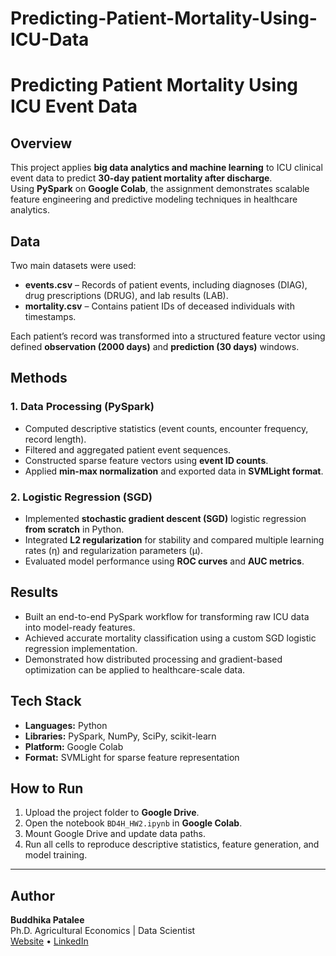 # Predicting-Patient-Mortality-Using-ICU-Data

# Predicting Patient Mortality Using ICU Event Data  

## Overview
This project applies **big data analytics and machine learning** to ICU clinical event data to predict **30-day patient mortality after discharge**.  
Using **PySpark** on **Google Colab**, the assignment demonstrates scalable feature engineering and predictive modeling techniques in healthcare analytics.

## Data
Two main datasets were used:
- **events.csv** – Records of patient events, including diagnoses (DIAG), drug prescriptions (DRUG), and lab results (LAB).
- **mortality.csv** – Contains patient IDs of deceased individuals with timestamps.

Each patient’s record was transformed into a structured feature vector using defined **observation (2000 days)** and **prediction (30 days)** windows.


## Methods
### 1. Data Processing (PySpark)
- Computed descriptive statistics (event counts, encounter frequency, record length).
- Filtered and aggregated patient event sequences.
- Constructed sparse feature vectors using **event ID counts**.
- Applied **min-max normalization** and exported data in **SVMLight format**.

### 2. Logistic Regression (SGD)
- Implemented **stochastic gradient descent (SGD)** logistic regression **from scratch** in Python.
- Integrated **L2 regularization** for stability and compared multiple learning rates (η) and regularization parameters (μ).
- Evaluated model performance using **ROC curves** and **AUC metrics**.


## Results
- Built an end-to-end PySpark workflow for transforming raw ICU data into model-ready features.
- Achieved accurate mortality classification using a custom SGD logistic regression implementation.
- Demonstrated how distributed processing and gradient-based optimization can be applied to healthcare-scale data.

## Tech Stack
- **Languages:** Python  
- **Libraries:** PySpark, NumPy, SciPy, scikit-learn  
- **Platform:** Google Colab  
- **Format:** SVMLight for sparse feature representation  

## How to Run
1. Upload the project folder to **Google Drive**.  
2. Open the notebook `BD4H_HW2.ipynb` in **Google Colab**.  
3. Mount Google Drive and update data paths.  
4. Run all cells to reproduce descriptive statistics, feature generation, and model training.  


---

## Author
**Buddhika Patalee**  
Ph.D. Agricultural Economics | Data Scientist  
[Website](https://www.buddhikapatalee.com) • [LinkedIn](https://www.linkedin.com/in/buddhika-patalee-phd/)  



